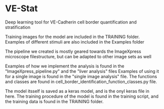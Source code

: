# VE-Stat
Deep learning tool for VE-Cadherin cell border quantification and stratification

Training images for the model are included in the TRAINING folder.
Examples of different stimuli are also included in the Examples folder

The pipeline we created is mostly geared towards the ImageXpress microscope filestructure, but can be adapted to other image sets as well


Examples of how we implement the analysis is found in the "ImageXpress_pipeline.py" and the "liver analysis" files
Examples of using it for a single image is found in the "single image analysis" file.
The functions and classes are found in cell_border_identification_function_classes.py file.


The model itsself is saved as a keras model, and is the onyl keras file in here.
The training procedure of the model is found in the training script, and the training data is found in the TRAINING folder.
